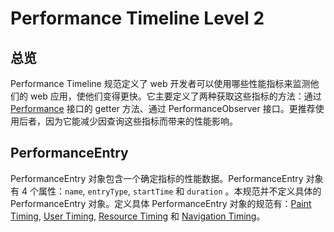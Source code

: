 # Performance Timeline Level 2

## 总览

Performance Timeline 规范定义了 web 开发者可以使用哪些性能指标来监测他们的 web 应用，使他们变得更快。它主要定义了两种获取这些指标的方法：通过 [Performance](https://w3c.github.io/hr-time/#sec-performance) 接口的 getter 方法、通过 PerformanceObserver 接口。更推荐使用后者，因为它能减少因查询这些指标而带来的性能影响。

## PerformanceEntry

PerformanceEntry 对象包含一个确定指标的性能数据。PerformanceEntry 对象有 4 个属性：`name`, `entryType`, `startTime` 和 `duration` 。本规范并不定义具体的 PerformanceEntry 对象。定义具体 PerformanceEntry 对象的规范有：[Paint Timing](https://github.com/w3c/paint-timing), [User Timing](https://github.com/w3c/user-timing), [Resource Timing](https://github.com/w3c/resource-timing) 和 [Navigation Timing](https://github.com/w3c/navigation-timing/)。

  


